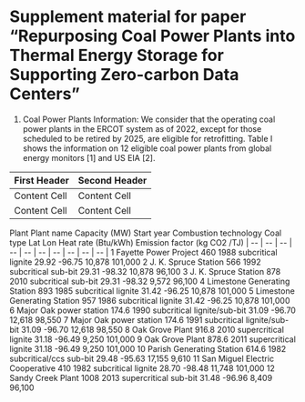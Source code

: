 # Supplement material for paper “Repurposing Coal Power Plants into Thermal Energy Storage for Supporting Zero-carbon Data Centers”

1. Coal Power Plants Information: We consider that the operating coal power plants in the ERCOT system as of 2022, except for those scheduled to be retired by 2025, are eligible for retrofitting. Table I shows the information on 12 eligible coal power plants from global energy monitors [1] and US EIA [2]. 

| First Header  | Second Header |
| ------------- | ------------- |
| Content Cell  | Content Cell  |
| Content Cell  | Content Cell  |

Plant	Plant name	Capacity (MW)	Start year	Combustion technology	Coal type	Lat	Lon	Heat rate (Btu/kWh)	Emission factor (kg CO2 /TJ)
| -- | -- | -- | -- | -- | -- | -- | -- | -- | -- |
1	Fayette Power Project	460	1988	subcritical	lignite	29.92	-96.75	10,878	101,000
2	J. K. Spruce Station	566	1992	subcritical	sub-bit	29.31	-98.32	10,878	96,100
3	J. K. Spruce Station	878	2010	subcritical	sub-bit	29.31	-98.32	9,572	96,100
4	Limestone Generating Station	893	1985	subcritical	lignite	31.42	-96.25	10,878	101,000
5	Limestone Generating Station	957	1986	subcritical	lignite	31.42	-96.25	10,878	101,000
6	Major Oak power station	174.6	1990	subcritical	lignite/sub-bit	31.09	-96.70	12,618	98,550
7	Major Oak power station	174.6	1991	subcritical	lignite/sub-bit	31.09	-96.70	12,618	98,550
8	Oak Grove Plant	916.8	2010	supercritical	lignite	31.18	-96.49	9,250	101,000
9	Oak Grove Plant	878.6	2011	supercritical	lignite	31.18	-96.49	9,250	101,000
10	Parish Generating Station	614.6	1982	subcritical/ccs	sub-bit	29.48	-95.63	17,155	9,610
11	San Miguel Electric Cooperative	410	1982	subcritical	lignite	28.70	-98.48	11,748	101,000
12	Sandy Creek Plant	1008	2013	supercritical	sub-bit	31.48	-96.96	8,409	96,100


